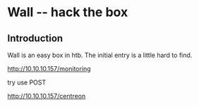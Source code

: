 # Wall -- hack the box

## Introduction

Wall is an easy box in htb. The initial entry is a little hard to find.

http://10.10.10.157/monitoring

try use POST

http://10.10.10.157/centreon
